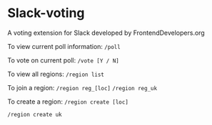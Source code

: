 # Slack-voting
A voting extension for Slack developed by FrontendDevelopers.org

To view current poll information:
``
/poll
``

To vote on current poll:
``
/vote [Y / N]
``

To view all regions:
``
/region list
``

To join a region:
``
/region reg_[loc]
``
``
/region reg_uk
``

To create a region:
``
/region create [loc]
``

``
/region create uk
``

